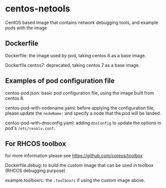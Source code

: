 # centos-netools

CentOS based Image that contains network debugging tools, and example pods with the image

## Dockerfile

Dockerfile: the image used by pod, taking centos 8 as a base image.

Dockerfile.centos7: deprecated, taking centos 7 as a base image.

## Examples of pod configuration file

centos-pod.json: basic pod configuration file, using the image built from centos 8.

centos-pod-with-nodename.yaml: before applying the configuration file, please update the `nodeName:` and specify a node that the pod will be landed.

centos-pod-with-dnsconfig.yaml: adding `dnsConfig` to update the options in pod's `/etc/resolv.conf`.

## For RHCOS toolbox

for more information please see https://github.com/coreos/toolbox

Dockerfile.debug: to build the custom image that can be used in toolbox (RHCOS debugging purpose)

example.toolboxrc: the `.toolboxrc` if using the custom image above.

